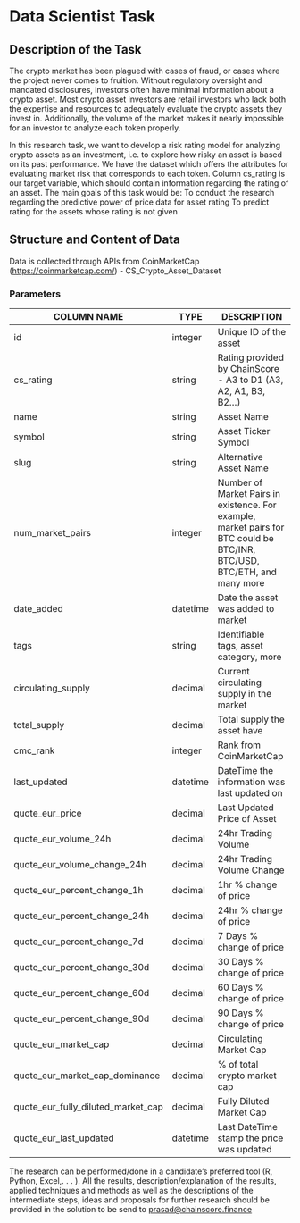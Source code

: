 # Data Scientist Task

## Description of the Task

The crypto market has been plagued with cases of fraud, or cases where the project never comes to fruition. Without regulatory oversight and mandated disclosures, investors often have minimal information about a crypto asset. Most crypto asset investors are retail investors who lack both the expertise and resources to adequately evaluate the crypto assets they invest in. Additionally, the volume of the market makes it nearly impossible for an investor to analyze each token properly.

In this research task, we want to develop a risk rating model for analyzing crypto assets as an investment, i.e. to explore how risky an asset is based on its past performance. We have the dataset which offers the attributes for evaluating market risk that corresponds to each token. Column cs_rating is our target variable, which should contain information regarding the rating of an asset.
The main goals of this task would be:
To conduct the research regarding the predictive power of price data for asset rating
To predict rating for the assets whose rating is not given

## Structure and Content of Data

Data is collected through APIs from CoinMarketCap (https://coinmarketcap.com/) - CS_Crypto_Asset_Dataset

### Parameters

| COLUMN NAME | TYPE | DESCRIPTION |
|--|--|--|
|id|integer|Unique ID of the asset|
|cs_rating|string|Rating provided by ChainScore - A3 to D1 (A3, A2, A1, B3, B2…)|
|name|string|Asset Name|
|symbol|string|Asset Ticker Symbol|
|slug|string|Alternative Asset Name|
|num_market_pairs|integer|Number of Market Pairs in existence. For example, market pairs for BTC could be BTC/INR, BTC/USD, BTC/ETH, and many more|
|date_added|datetime|Date the asset was  added to market|
|tags|string|Identifiable tags, asset category, more|
|circulating_supply|decimal|Current circulating supply in the market|
|total_supply|decimal|Total supply the asset have|
|cmc_rank|integer|Rank from CoinMarketCap|
|last_updated|datetime|DateTime the information was last updated on|
|quote_eur_price|decimal|Last Updated Price of Asset|
|quote_eur_volume_24h|decimal|24hr Trading Volume|
|quote_eur_volume_change_24h|decimal|24hr Trading Volume Change|
|quote_eur_percent_change_1h|decimal|1hr % change of price|
|quote_eur_percent_change_24h|decimal|24hr % change of price|
|quote_eur_percent_change_7d|decimal|7 Days % change of price|
|quote_eur_percent_change_30d|decimal|30 Days % change of price|
|quote_eur_percent_change_60d|decimal|60 Days % change of price|
|quote_eur_percent_change_90d|decimal|90 Days % change of price|
|quote_eur_market_cap|decimal|Circulating Market Cap|
|quote_eur_market_cap_dominance|decimal|% of total crypto market cap|
|quote_eur_fully_diluted_market_cap|decimal|Fully Diluted Market Cap|
|quote_eur_last_updated|datetime|Last DateTime stamp the price was updated|

The research can be performed/done in a candidate’s preferred tool (R, Python, Excel,. . . ).
All the results, description/explanation of the results, applied techniques and methods as well as the descriptions of the intermediate steps, ideas and proposals for further research should be provided in the solution to be send to prasad@chainscore.finance
